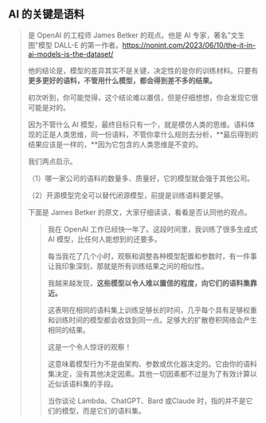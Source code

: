 ## AI 的关键是语料

> 是 OpenAI 的工程师 James Betker 的观点。他是 AI 专家，著名"文生图"模型 DALL-E 的第一作者。https://nonint.com/2023/06/10/the-it-in-ai-models-is-the-dataset/
>
> 他的结论是，模型的差异其实不是关键，决定性的是你的训练材料。只要有**更多更好的语料，不管用什么模型，都会得到差不多的结果。**
>
> 初次听到，你可能觉得，这个结论难以置信，但是仔细想想，你会发现它很可能是对的。
>
> 因为不管什么 AI 模型，最终目标只有一个，就是模仿人类的思维。语料体现的正是人类思维，同一份语料，不管你拿什么规则去分析，**最后得到的结果应该是一样的，**因为它包含的人类思维是不变的。
>
> 我们两点启示。
>
> （1）哪一家公司的语料的数量多、质量好，它的模型就会强于其他公司。
>
> （2）开源模型完全可以替代闭源模型，前提是训练语料要足够。
>
> 下面是 James Betker 的原文，大家仔细读读，看看是否认同他的观点。
>
> > 我在 OpenAI 工作已经快一年了。这段时间里，我训练了很多生成式 AI 模型，比任何人能想到的还要多。
> >
> > 每当我花了几个小时，观察和调整各种模型配置和参数时，有一件事让我印象深刻，那就是所有训练结果之间的相似性。
> >
> > 我越来越发现，**这些模型以令人难以置信的程度，向它们的语料集靠近。**
> >
> > 这表明在相同的语料集上训练足够长的时间，几乎每个具有足够权重和训练时间的模型都会收敛到同一点。足够大的扩散卷积网络会产生相同的结果。
> >
> > 这是一个令人惊讶的观察！
> >
> > 这意味着模型行为不是由架构、参数或优化器决定的。它由你的语料集决定，没有其他决定因素。其他一切因素都不过是为了有效计算以近似该语料集的手段。
> >
> > 当你谈论 Lambda、ChatGPT、Bard 或Claude 时，指的并不是它们的模型，而是它们的语料集。